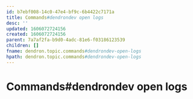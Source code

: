 ```yaml
---
id: b7ebf008-14c0-47e4-bf9c-6b4422c7171a
title: Commands#dendrondev open logs
desc: ''
updated: 1606072724156
created: 1606072724156
parent: 7a7af2fa-b9d0-4adc-81e6-f03186123539
children: []
fname: dendron.topic.commands#dendrondev-open-logs
hpath: dendron.topic.commands#dendrondev-open-logs
---
```

# Commands#dendrondev open logs

